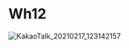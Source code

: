 # Wh12
![KakaoTalk_20210217_123142157](https://user-images.githubusercontent.com/93165849/138783731-543b6d3d-38fd-4a3a-bb61-3d77d4f6542d.jpg)
